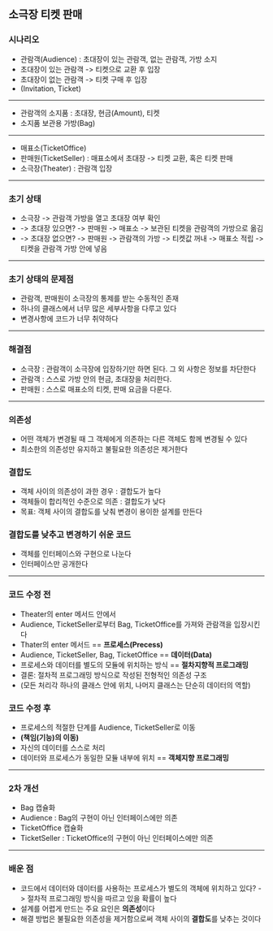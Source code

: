 ## 소극장 티켓 판매

### 시나리오
- 관람객(Audience) : 초대장이 있는 관람객, 없는 관람객, 가방 소지
- 초대장이 있는 관람객 -> 티켓으로 교환 후 입장
- 초대장이 없는 관람객 -> 티켓 구매 후 입장
- (Invitation, Ticket)
---
- 관람객의 소지품 : 초대장, 현금(Amount), 티켓
- 소지품 보관용 가방(Bag)
---
- 매표소(TicketOffice)
- 판매원(TicketSeller) : 매표소에서 초대장 -> 티켓 교환, 혹은 티켓 판매
- 소극장(Theater) : 관람객 입장
---
### 초기 상태
- 소극장 -> 관람객 가방을 열고 초대장 여부 확인
- -> 초대장 있으면? -> 판매원 -> 매표소 -> 보관된 티켓을 관람객의 가방으로 옮김
- -> 초대장 없으면? -> 판매원 -> 관람객의 가방 -> 티켓값 꺼내 -> 매표소 적립 -> 티켓을 관람객 가방 안에 넣음
---
### 초기 상태의 문제점
- 관람객, 판매원이 소극장의 통제를 받는 수동적인 존재
- 하나의 클래스에서 너무 많은 세부사항을 다루고 있다
- 변경사항에 코드가 너무 취약하다
---
### 해결점
- 소극장 : 관람객이 소극장에 입장하기만 하면 된다. 그 외 사항은 정보를 차단한다
- 관람객 : 스스로 가방 안의 현금, 초대장을 처리한다.
- 판매원 : 스스로 매표소의 티켓, 판매 요금을 다룬다.
---
### 의존성
- 어떤 객체가 변경될 때 그 객체에게 의존하는 다른 객체도 함께 변경될 수 있다
- 최소한의 의존성만 유지하고 불필요한 의존성은 제거한다

### 결합도
- 객체 사이의 의존성이 과한 경우 : 결합도가 높다
- 객체들이 합리적인 수준으로 의존 : 결합도가 낮다
- 목표: 객체 사이의 결합도를 낮춰 변경이 용이한 설계를 만든다

### 결합도를 낮추고 변경하기 쉬운 코드
- 객체를 인터페이스와 구현으로 나눈다
- 인터페이스만 공개한다
---
### 코드 수정 전
- Theater의 enter 메서드 안에서 
- Audience, TicketSeller로부터 Bag, TicketOffice를 가져와 관람객을 입장시킨다
- Thater의 enter 메서드 == **프로세스(Precess)**
- Audience, TicketSeller, Bag, TicketOffice == **데이터(Data)**
- 프로세스와 데이터를 별도의 모듈에 위치하는 방식 == **절차지향적 프로그래밍**
- 결론: 절차적 프로그래밍 방식으로 작성된 전형적인 의존성 구조
- (모든 처리각 하나의 클래스 안에 위치, 나머지 클래스는 단순히 데이터의 역할)

### 코드 수정 후
- 프로세스의 적절한 단계를 Audience, TicketSeller로 이동
- **(책임(기능)의 이동)**
- 자신의 데이터를 스스로 처리
- 데이터와 프로세스가 동일한 모듈 내부에 위치 == **객체지향 프로그래밍**
---
### 2차 개선
- Bag 캡슐화
- Audience : Bag의 구현이 아닌 인터페이스에만 의존
- TicketOffice 캡슐화
- TicketSeller : TicketOffice의 구현이 아닌 인터페이스에만 의존
---
### 배운 점
- 코드에서 데이터와 데이터를 사용하는 프로세스가 별도의 객체에 위치하고 있다? -> 절차적 프로그래밍 방식을 따르고 있을 확률이 높다
- 설계를 어렵게 만드는 주요 요인은 **의존성**이다
- 해결 방법은 불필요한 의존성을 제거함으로써 객체 사이의 **결합도**를 낮추는 것이다

